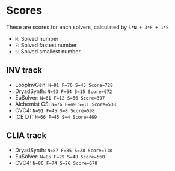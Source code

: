 # Scores

These are scores for each solvers, calculated by `5*N + 3*F + 1*S`

- `N`: Solved number
- `F`: Solved fastest number
- `S`: Solved smallest number

## INV track

- LoopInvGen: `N=91 F=76 S=45 Score=728`
- DryadSynth: `N=93 F=64 S=15 Score=672`
- EuSolver: `N=61 F=12 S=56 Score=397`
- Alchemist CS: `N=76 F=49 S=11 Score=538`
- CVC4: `N=91 F=45 S=8 Score=598`
- ICE DT: `N=66 F=45 S=4 Score=469`

## CLIA track

- DryadSynth: `N=87 F=85 S=28 Score=718`
- EuSolver: `N=85 F=29 S=48 Score=560`
- CVC4: `N=86 F=74 S=26 Score=678`

